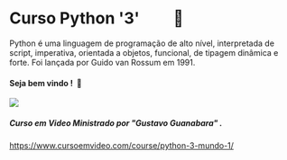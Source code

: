 # Curso   Python   '3' ​​ ​ ​ ​ ​ ​ ​ ​ :snake:

Python é uma linguagem de programação de alto nível, interpretada de script, imperativa, orientada a objetos, funcional, de tipagem dinâmica e forte. Foi lançada por Guido van Rossum em 1991.

#### Seja bem vindo ! ​  :anger:



![](https://www.cetax.com.br/blog/wp-content/uploads/2017/10/python6.png)

#####         Curso em Video Ministrado por "Gustavo Guanabara" .



https://www.cursoemvideo.com/course/python-3-mundo-1/

